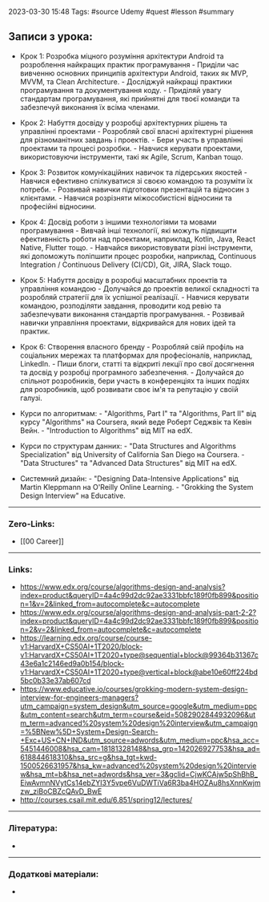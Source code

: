 
2023-03-30 15:48 Tags: #source Udemy #quest #lesson #summary

## Записи з урока:

- Крок 1: Розробка міцного розуміння архітектури Android та розроблення найкращих практик програмування
                      - Приділи час вивченню основних принципів архітектури Android, таких як MVP, MVVM, та Clean Architecture.
                      - Досліджуй найкращі практики програмування та документування коду.
                      - Приділяй увагу стандартам програмування, які прийнятні для твоєї команди та забезпечуй виконання їх всіма членами.

- Крок 2: Набуття досвіду у розробці архітектурних рішень та управлінні проектами
                      - Розробляй свої власні архітектурні рішення для різноманітних завдань і проектів.
                      - Бери участь в управлінні проектами та процесі розробки.
                      - Навчися керувати проектами, використовуючи інструменти, такі як Agile, Scrum, Kanban тощо.

- Крок 3: Розвиток комунікаційних навичок та лідерських якостей
                      - Навчися ефективно спілкуватися зі своєю командою та розуміти їх потреби.
                      - Розвивай навички підготовки презентацій та відносин з клієнтами.
                      - Навчися розрізняти міжособистісні відносини та професійні відносини.

- Крок 4: Досвід роботи з іншими технологіями та мовами програмування
                      - Вивчай інші технології, які можуть підвищити ефективнність роботи над проектами, наприклад, Kotlin, Java, React Native, Flutter тощо.
                      - Навчайся використовувати різні інструменти, які допоможуть поліпшити процес розробки, наприклад, Continuous Integration / Continuous Delivery (CI/CD), Git, JIRA, Slack тощо.

- Крок 5: Набуття досвіду в розробці масштабних проектів та управління командою
                      - Долучайся до проектів великої складності та розробляй стратегії для їх успішної реалізації.
                      - Навчися керувати командою, розподіляти завдання, проводити код ревію та забезпечувати виконання стандартів програмування.
                      - Розвивай навички управління проектами, відкривайся для нових ідей та практик.

- Крок 6: Створення власного бренду
                      - Розробляй свій профіль на соціальних мережах та платформах для професіоналів, наприклад, LinkedIn.
                      - Пиши блоги, статті та відкриті лекції про свої досягнення та досвід у розробці програмного забезпечення.
                      - Долучайся до спільнот розробників, бери участь в конференціях та інших подіях для розробників, щоб розвивати своє ім'я та репутацію у своїй галузі.
                    

- Курси по алгоритмам:
                     - "Algorithms, Part I" та "Algorithms, Part II" від курсу "Algorithms" на Coursera, який веде Роберт Седжвік та Кевін Вейн.
                     - "Introduction to Algorithms" від MIT на edX.

- Курси по структурам данних:
                     - "Data Structures and Algorithms Specialization" від University of California San Diego на Coursera.
                     - "Data Structures" та "Advanced Data Structures" від MIT на edX.

- Системний дизайн:
                     - "Designing Data-Intensive Applications" від Martin Kleppmann на O'Reilly Online Learning.
                     - "Grokking the System Design Interview" на Educative.

---

### Zero-Links:

- [[00 Career]]
---

### Links:

- https://www.edx.org/course/algorithms-design-and-analysis?index=product&queryID=4a4c99d2dc92ae3331bbfc189f0fb899&position=1&v=2&linked_from=autocomplete&c=autocomplete
- https://www.edx.org/course/algorithms-design-and-analysis-part-2-2?index=product&queryID=4a4c99d2dc92ae3331bbfc189f0fb899&position=2&v=2&linked_from=autocomplete&c=autocomplete
- https://learning.edx.org/course/course-v1:HarvardX+CS50AI+1T2020/block-v1:HarvardX+CS50AI+1T2020+type@sequential+block@99364b31367c43e6a1c2146ed9a0b154/block-v1:HarvardX+CS50AI+1T2020+type@vertical+block@abe10e60ff224bd5bc0b33e37ab607cd
- https://www.educative.io/courses/grokking-modern-system-design-interview-for-engineers-managers?utm_campaign=system_design&utm_source=google&utm_medium=ppc&utm_content=search&utm_term=course&eid=5082902844932096&utm_term=advanced%20system%20design%20interview&utm_campaign=%5BNew%5D+System+Design-Search-+Exc+US+CN+IND&utm_source=adwords&utm_medium=ppc&hsa_acc=5451446008&hsa_cam=18181328148&hsa_grp=142026927753&hsa_ad=618844618310&hsa_src=g&hsa_tgt=kwd-1500526631957&hsa_kw=advanced%20system%20design%20interview&hsa_mt=b&hsa_net=adwords&hsa_ver=3&gclid=CjwKCAjw5pShBhB_EiwAvmnNVytCs14ebZYI3Y5vpe6VuDWTiVa6R3ba4HOZAu8hsXnnKwjmzw_ziBoCBZcQAvD_BwE
- http://courses.csail.mit.edu/6.851/spring12/lectures/
---

### Література:

- 
---

### Додаткові матеріали:

- 
